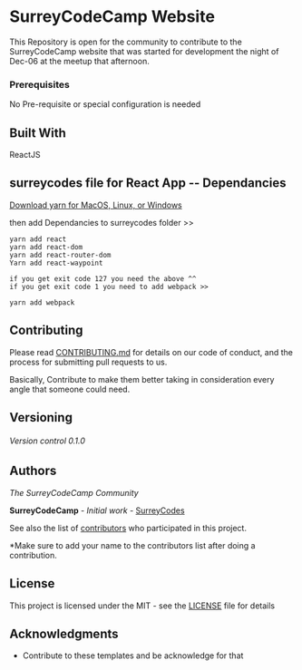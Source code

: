 # SurreyCodeCamp Website

This Repository is open for the community to contribute to the SurreyCodeCamp website that was started for development the night of Dec-06 at the meetup that afternoon.

### Prerequisites

No Pre-requisite or special configuration is needed

## Built With

ReactJS

## surreycodes file for React App -- Dependancies

[Download yarn for MacOS, Linux, or Windows](https://yarnpkg.com/en/docs/install#mac-tab)

then add Dependancies to surreycodes folder >>

```
yarn add react
yarn add react-dom
yarn add react-router-dom
Yarn add react-waypoint

if you get exit code 127 you need the above ^^
if you get exit code 1 you need to add webpack >>

yarn add webpack
```


## Contributing

Please read [CONTRIBUTING.md](https://github.com/Surreycodes/Surreycodes-website/blob/master/CONTRIBUTING.md) for details on our code of conduct, and the process for submitting pull requests to us.

Basically, Contribute to make them better taking in consideration every angle that someone could need.

## Versioning

###### Version control  0.1.0

## Authors

*The SurreyCodeCamp Community*

**SurreyCodeCamp** - *Initial work* - [SurreyCodes](https://github.com/SurreyCodes)

See also the list of [contributors](https://github.com/SurreyCodes/Templates/blob/master/Contributors) who participated in this project.

*Make sure to add your name to the contributors list after doing a contribution.

## License

This project is licensed under the MIT - see the [LICENSE](https://opensource.org/licenses/MIT) file for details

## Acknowledgments

* Contribute to these templates and be acknowledge for that
